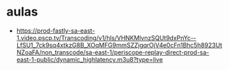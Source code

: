 # aulas
* https://prod-fastly-sa-east-1.video.pscp.tv/Transcoding/v1/hls/VHNKMlvnzSQUt9dxPnYc--LfSU1_7ck9sq4xtkzG8B_XOqMFG9mmSZZjgqrOjV4e0cFn1Bhc5h8923UtNZoaFA/non_transcode/sa-east-1/periscope-replay-direct-prod-sa-east-1-public/dynamic_highlatency.m3u8?type=live
